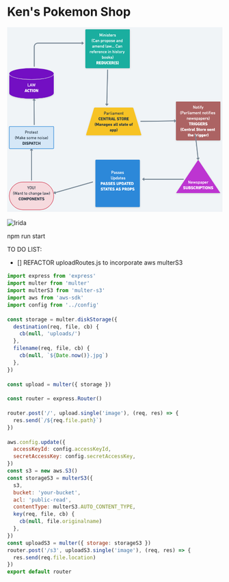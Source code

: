 # Ken's Pokemon Shop

![REDUX Diagram ](./REDUX.png)

![Irida](https://www.titancards.co.uk/image/cache/catalog/products/Pokemon_Card_Singles/Astral_Radiance/186-189-Irida-1100x1100h.jpg)

npm run start

TO DO LIST:

- [] REFACTOR uploadRoutes.js to incorporate aws multerS3

```js
import express from 'express'
import multer from 'multer'
import multerS3 from 'multer-s3'
import aws from 'aws-sdk'
import config from '../config'

const storage = multer.diskStorage({
  destination(req, file, cb) {
    cb(null, 'uploads/')
  },
  filename(req, file, cb) {
    cb(null, `${Date.now()}.jpg`)
  },
})

const upload = multer({ storage })

const router = express.Router()

router.post('/', upload.single('image'), (req, res) => {
  res.send(`/${req.file.path}`)
})

aws.config.update({
  accessKeyId: config.accessKeyId,
  secretAccessKey: config.secretAccessKey,
})
const s3 = new aws.S3()
const storageS3 = multerS3({
  s3,
  bucket: 'your-bucket',
  acl: 'public-read',
  contentType: multerS3.AUTO_CONTENT_TYPE,
  key(req, file, cb) {
    cb(null, file.originalname)
  },
})
const uploadS3 = multer({ storage: storageS3 })
router.post('/s3', uploadS3.single('image'), (req, res) => {
  res.send(req.file.location)
})
export default router
```
